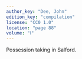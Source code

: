 ```yaml
---
author_key: "Dee, John"
edition_key: "compilation"
license: "CC0 1.0"
location: "page 88"
volume: "Ⅰ"
---
```

Possession taking in Salford.
